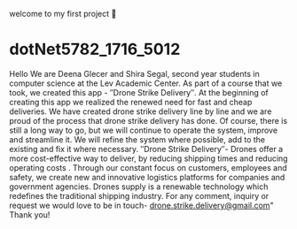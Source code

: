 ﻿welcome to my first project 🤩
# dotNet5782_1716_5012
 
Hello
We are Deena Glecer and Shira Segal,
second year students in computer science at the Lev Academic Center.
As part of a course that we took, we created this app - ″Drone Strike Delivery″.
At the beginning of creating this app we realized the renewed need for fast and cheap deliveries.
We have created drone strike delivery line by line  and we are proud of the process that drone strike delivery has done.
Of course, there is still a long way to go, but we will continue to operate the system, improve and streamline it.
We will refine the system where possible, add to the existing and fix it where necessary.
″Drone Strike Delivery″-
Drones offer a more cost-effective way to deliver, by reducing shipping times and reducing operating costs .
Through our constant focus on customers, employees and safety, we create new and innovative logistics platforms
for companies and government agencies.
Drones supply is a renewable technology which redefines the traditional shipping industry.
For any comment, inquiry or request we would love to be in touch-
drone.strike.delivery@gmail.com"
Thank you!

